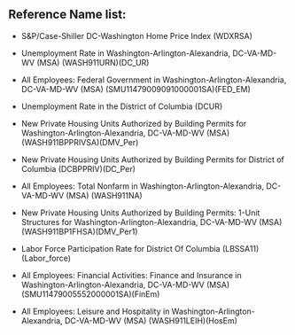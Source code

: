## Reference Name list: 

- S&P/Case-Shiller DC-Washington Home Price Index (WDXRSA)

- Unemployment Rate in Washington-Arlington-Alexandria, DC-VA-MD-WV (MSA) (WASH911URN)(DC_UR)

- All Employees: Federal Government in Washington-Arlington-Alexandria, DC-VA-MD-WV (MSA) (SMU11479009091000001SA)(FED_EM)

- Unemployment Rate in the District of Columbia (DCUR)

- New Private Housing Units Authorized by Building Permits for Washington-Arlington-Alexandria, DC-VA-MD-WV (MSA) (WASH911BPPRIVSA)(DMV_Per)

- New Private Housing Units Authorized by Building Permits for District of Columbia (DCBPPRIV)(DC_Per)

- All Employees: Total Nonfarm in Washington-Arlington-Alexandria, DC-VA-MD-WV (MSA) (WASH911NA)

- New Private Housing Units Authorized by Building Permits: 1-Unit Structures for Washington-Arlington-Alexandria, DC-VA-MD-WV (MSA) (WASH911BP1FHSA)(DMV_Per1)

- Labor Force Participation Rate for District Of Columbia (LBSSA11)(Labor_force)

- All Employees: Financial Activities: Finance and Insurance in Washington-Arlington-Alexandria, DC-VA-MD-WV (MSA) (SMU11479005552000001SA)(FinEm)

- All Employees: Leisure and Hospitality in Washington-Arlington-Alexandria, DC-VA-MD-WV (MSA) (WASH911LEIH)(HosEm)
